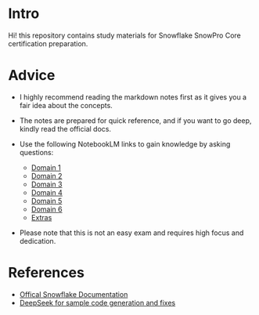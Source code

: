 # Intro

Hi! this repository contains study materials for Snowflake SnowPro Core certification preparation.

# Advice

- I highly recommend reading the markdown notes first as it gives you a fair idea about the concepts.
- The notes are prepared for quick reference, and if you want to go deep, kindly read the official docs.
- Use the following NotebookLM links to gain knowledge by asking questions:

  - [Domain 1](https://notebooklm.google.com/notebook/391c6691-42dd-4677-a9ff-34c8e4bd7277)
  - [Domain 2](https://notebooklm.google.com/notebook/b269b968-b595-4768-ac28-8ad584341450)
  - [Domain 3](https://notebooklm.google.com/notebook/472709e0-1a48-4d00-b383-8576d163b766)
  - [Domain 4](https://notebooklm.google.com/notebook/a202b0ad-ca01-4e64-8a45-39f94eaa0694)
  - [Domain 5](https://notebooklm.google.com/notebook/0bf2c85f-695d-4c0e-830e-ff7092433538)
  - [Domain 6](https://notebooklm.google.com/notebook/ad415f7c-0698-48b3-8ae4-6982e064c306)
  - [Extras](https://notebooklm.google.com/notebook/c4502206-c688-4e50-803d-d42a69731be9)

- Please note that this is not an easy exam and requires high focus and dedication.

# References

- [Offical Snowflake Documentation](https://docs.snowflake.com/)
- [DeepSeek for sample code generation and fixes](https://chat.deepseek.com/)
